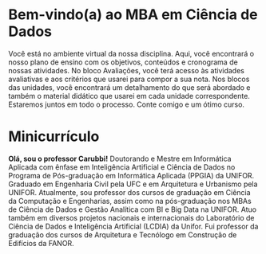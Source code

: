 # Bem-vindo(a) ao MBA em Ciência de Dados
Você está no ambiente virtual da nossa disciplina. Aqui, você encontrará o nosso plano de ensino com os objetivos, conteúdos e cronograma de nossas atividades. No bloco Avaliações, você terá acesso às atividades avaliativas e aos critérios que usarei para compor a sua nota. Nos blocos das unidades, você encontrará um detalhamento do que será abordado e também o material didático que usarei em cada unidade correspondente.
Estaremos juntos em todo o processo. Conte comigo e um ótimo curso.

# Minicurrículo
**Olá, sou o professor Carubbi!**
Doutorando e Mestre em Informática Aplicada com ênfase em Inteligência Artificial e Ciência de Dados no Programa de Pós-graduação em Informática Aplicada (PPGIA) da UNIFOR. Graduado em Engenharia Civil pela UFC e em Arquitetura e Urbanismo pela UNIFOR. Atualmente, sou professor dos cursos de graduação em Ciência da Computação e Engenharias, assim como na pós-graduação nos MBAs de Ciência de Dados e Gestão Analítica com BI e Big Data na UNIFOR. Atuo também em diversos projetos nacionais e internacionais do Laboratório de Ciência de Dados e Inteligência Artificial (LCDIA) da Unifor. Fui professor da graduação dos cursos de Arquitetura e Tecnólogo em Construção de Edifícios da FANOR.
